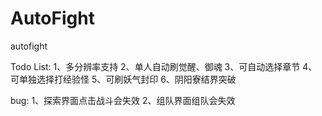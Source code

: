 # AutoFight
autofight


Todo List:
1、多分辨率支持
2、单人自动刷觉醒、御魂
3、可自动选择章节
4、可单独选择打经验怪
5、可刷妖气封印
6、阴阳寮结界突破


bug:
1、探索界面点击战斗会失效
2、组队界面组队会失效
